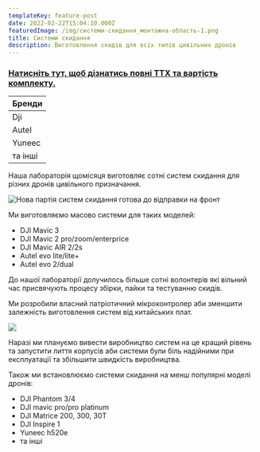 ```yaml
---
templateKey: feature-post
date: 2022-02-22T15:04:10.000Z
featuredImage: /img/системи-скидання_монтажна-область-1.png
title: Системи скидання
description: Виготовлення скидів для всіх типів цивільних дронів
---
```

### <a href="https://drive.google.com/file/d/14N3FT0-ic0ZL80914WyDaAjrlMRHcfAp/view?usp=share_link "> **Натисніть тут, щоб дізнатись повні ТТХ та вартість комплекту.**</a>

| Бренди  |
| ------- |
| Dji     |
| Autel   |
| Yuneec  |
| та інші |

Наша лабораторія щомісяця виготовляє сотні систем скидання для різних дронів цивільного призначання.

![Нова партія систем скидання готова до відправки на фронт](/img/1-2-бк.png)

Ми виготовляємо масово системи для таких моделей:

* DJI Mavic 3
* DJI Mavic 2 pro/zoom/enterprice
* DJI Mavic AIR 2/2s
* Autel evo lite/lite+
* Autel evo 2/dual

До нашої лабораторії долучилось більше сотні волонтерів які вільний час присвячують процесу збірки, пайки та тестуванню скидів.

Ми розробили власний патріотичний мікроконтролер аби зменшити залежність виготовлення систем від китайських плат.

![](/img/photo_2022-08-26_00-52-54.jpg)

Наразі ми плануємо вивести виробництво систем на це кращий рівень та запустити лиття корпусів аби системи були біль надійними при експлуатації та збільшити швидкість виробництва.

Також ми встановлюємо системи скидання на менш популярні моделі дронів:

* DJI Phantom 3/4
* DJI mavic pro/pro platinum 	
* DJI Matrice 200, 300, 30Т
* DJI Inspire 1 		
* Yuneec h520e
* та інші